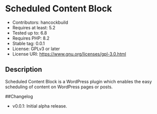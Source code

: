 # Scheduled Content Block
- Contributors: hancockbuild
- Requires at least: 5.2
- Tested up to: 6.8
- Requires PHP: 8.2
- Stable tag: 0.0.1
- License: GPLv3 or later
- License URI: https://www.gnu.org/licenses/gpl-3.0.html

## Description
Scheduled Content Block is a WordPress plugin which enables the easy scheduling of content on WordPress pages or posts.

##Changelog
- v0.0.1: Initial alpha release.

